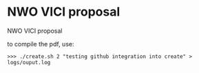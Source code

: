 # NWO VICI proposal
NWO VICI proposal

to compile the pdf, use: 

`>>> ./create.sh 2 "testing github integration into create" > logs/ouput.log`

